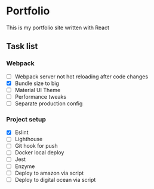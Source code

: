 # Portfolio
This is my portfolio site written with React

## Task list
### Webpack

- [ ] Webpack server not hot reloading after code changes
- [x] Bundle size to big
- [ ] Material UI Theme
- [ ] Performance tweaks
- [ ] Separate production config

### Project setup
- [x] Eslint
- [ ] Lighthouse
- [ ] Git hook for push
- [ ] Docker local deploy
- [ ] Jest 
- [ ] Enzyme
- [ ] Deploy to amazon via script
- [ ] Deploy to digital ocean via script